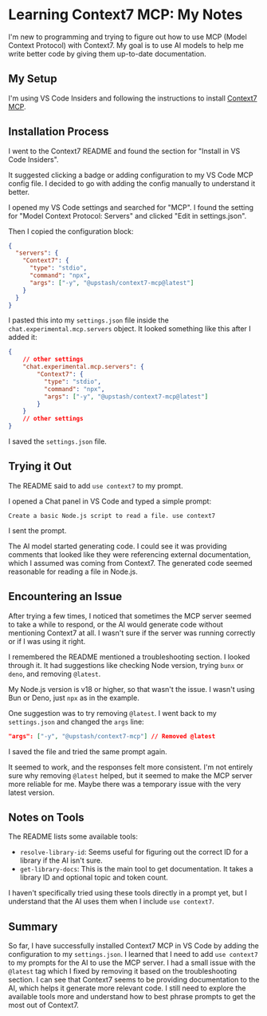 # Learning Context7 MCP: My Notes

I'm new to programming and trying to figure out how to use MCP (Model Context Protocol) with Context7. My goal is to use AI models to help me write better code by giving them up-to-date documentation.

## My Setup

I'm using VS Code Insiders and following the instructions to install [Context7 MCP](https://mcpbro.com/mcp/context7-mcp-server).

## Installation Process

I went to the Context7 README and found the section for "Install in VS Code Insiders".

It suggested clicking a badge or adding configuration to my VS Code MCP config file. I decided to go with adding the config manually to understand it better.

I opened my VS Code settings and searched for "MCP". I found the setting for "Model Context Protocol: Servers" and clicked "Edit in settings.json".

Then I copied the configuration block:

```json
{
  "servers": {
    "Context7": {
      "type": "stdio",
      "command": "npx",
      "args": ["-y", "@upstash/context7-mcp@latest"]
    }
  }
}
```

I pasted this into my `settings.json` file inside the `chat.experimental.mcp.servers` object. It looked something like this after I added it:

```json
{
    // other settings
    "chat.experimental.mcp.servers": {
        "Context7": {
          "type": "stdio",
          "command": "npx",
          "args": ["-y", "@upstash/context7-mcp@latest"]
        }
    }
    // other settings
}
```

I saved the `settings.json` file.

## Trying it Out

The README said to add `use context7` to my prompt.

I opened a Chat panel in VS Code and typed a simple prompt:

`Create a basic Node.js script to read a file. use context7`

I sent the prompt.

The AI model started generating code. I could see it was providing comments that looked like they were referencing external documentation, which I assumed was coming from Context7. The generated code seemed reasonable for reading a file in Node.js.

## Encountering an Issue

After trying a few times, I noticed that sometimes the MCP server seemed to take a while to respond, or the AI would generate code without mentioning Context7 at all. I wasn't sure if the server was running correctly or if I was using it right.

I remembered the README mentioned a troubleshooting section. I looked through it. It had suggestions like checking Node version, trying `bunx` or `deno`, and removing `@latest`.

My Node.js version is v18 or higher, so that wasn't the issue. I wasn't using Bun or Deno, just `npx` as in the example.

One suggestion was to try removing `@latest`. I went back to my `settings.json` and changed the `args` line:

```json
"args": ["-y", "@upstash/context7-mcp"] // Removed @latest
```

I saved the file and tried the same prompt again.

It seemed to work, and the responses felt more consistent. I'm not entirely sure why removing `@latest` helped, but it seemed to make the MCP server more reliable for me. Maybe there was a temporary issue with the very latest version.

## Notes on Tools

The README lists some available tools:

- `resolve-library-id`: Seems useful for figuring out the correct ID for a library if the AI isn't sure.
- `get-library-docs`: This is the main tool to get documentation. It takes a library ID and optional topic and token count.

I haven't specifically tried using these tools directly in a prompt yet, but I understand that the AI uses them when I include `use context7`.

## Summary

So far, I have successfully installed Context7 MCP in VS Code by adding the configuration to my `settings.json`. I learned that I need to add `use context7` to my prompts for the AI to use the MCP server. I had a small issue with the `@latest` tag which I fixed by removing it based on the troubleshooting section. I can see that Context7 seems to be providing documentation to the AI, which helps it generate more relevant code. I still need to explore the available tools more and understand how to best phrase prompts to get the most out of Context7.
